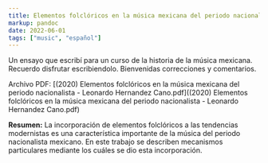 ```yaml
---
title: Elementos folclóricos en la música mexicana del periodo nacionalista
markup: pandoc
date: 2022-06-01
tags: ["music", "español"]
---
```


Un ensayo que escribí para un curso de la historia de la música mexicana. Recuerdo disfrutar escribiendolo. Bienvenidas correcciones y comentarios.

Archivo PDF: [(2020) Elementos folclóricos en la música mexicana del periodo nacionalista - Leonardo Hernandez Cano.pdf]((2020) Elementos folclóricos en la música mexicana del periodo nacionalista - Leonardo Hernandez Cano.pdf)

**Resumen:** La incorporación de elementos folclóricos a las tendencias
modernistas es una característica importante de la música del periodo
nacionalista mexicano. En este trabajo se describen mecanismos particulares
mediante los cuáles se dio esta incorporación.
